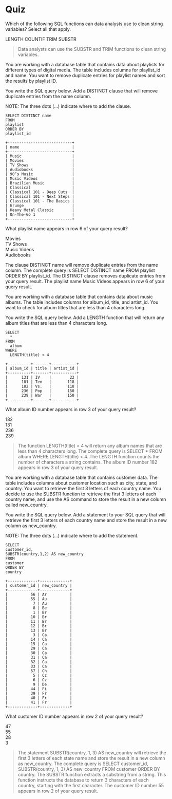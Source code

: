 # Quiz
Which of the following SQL functions can data analysts use to clean string variables? Select all that apply. 

LENGTH
COUNTIF 
TRIM
SUBSTR

> Data analysts can use the SUBSTR and TRIM functions to clean string variables. 

You are working with a database table that contains data about playlists for different types of digital media. The table includes columns for playlist_id and name. You want to remove duplicate entries for playlist names and sort the results by playlist ID. 

You write the SQL query below. Add a DISTINCT clause that will remove duplicate entries from the name column. 

NOTE: The three dots (...) indicate where to add the clause.

```
SELECT DISTINCT name
FROM
playlist
ORDER BY
playlist_id
```
```
+----------------------------+
| name                       |
+----------------------------+
| Music                      |
| Movies                     |
| TV Shows                   |
| Audiobooks                 |
| 90’s Music                 |
| Music Videos               |
| Brazilian Music            |
| Classical                  |
| Classical 101 - Deep Cuts  |
| Classical 101 - Next Steps |
| Classical 101 - The Basics |
| Grunge                     |
| Heavy Metal Classic        |
| On-The-Go 1                |
+----------------------------+
```

What playlist name appears in row 6 of your query result? 

Movies    
TV Shows    
Music Videos    
Audiobooks    

The clause DISTINCT name will remove duplicate entries from the name column. The complete query is SELECT DISTINCT name FROM playlist ORDER BY playlist_id. The DISTINCT clause removes duplicate entries from your query result. The playlist name Music Videos appears in row 6 of your query result. 

You are working with a database table that contains data about music albums. The table includes columns for album_id, title, and artist_id. You want to check for album titles that are less than 4 characters long. 

You write the SQL query below. Add a LENGTH function that will return any album titles that are less than 4 characters long.

```
SELECT 
  *
FROM
  album
WHERE
  LENGTH(title) < 4
```
```
+----------+-------+-----------+
| album_id | title | artist_id |
+----------+-------+-----------+
|      131 | IV    |        22 |
|      181 | Ten   |       118 |
|      182 | Vs.   |       118 |
|      236 | Pop   |       150 |
|      239 | War   |       150 |
+----------+-------+-----------+
```
What album ID number appears in row 3 of your query result? 

182   
131   
236   
239   

> The function LENGTH(title) < 4 will return any album names that are less than 4 characters long. The complete query is SELECT * FROM album WHERE LENGTH(title) < 4. The LENGTH function counts the number of characters a string contains. The album ID number 182 appears in row 3 of your query result. 

You are working with a database table that contains customer data. The table includes columns about customer location such as city, state, and country. You want to retrieve the first 3 letters of each country name. You decide to use the SUBSTR function to retrieve the first 3 letters of each country name, and use the AS command to store the result in a new column called new_country. 

You write the SQL query below. Add a statement to your SQL query that will retrieve the first 3 letters of each country name and store the result in a new column as new_country. 

NOTE: The three dots (...) indicate where to add the statement.

```
SELECT 
customer_id,
SUBSTR(country,1,2) AS new_country
FROM
customer
ORDER BY
country
```
```
+-------------+-------------+
| customer_id | new_country |
+-------------+-------------+
|          56 | Ar          |
|          55 | Au          |
|           7 | Au          |
|           8 | Be          |
|           1 | Br          |
|          10 | Br          |
|          11 | Br          |
|          12 | Br          |
|          13 | Br          |
|           3 | Ca          |
|          14 | Ca          |
|          15 | Ca          |
|          29 | Ca          |
|          30 | Ca          |
|          31 | Ca          |
|          32 | Ca          |
|          33 | Ca          |
|          57 | Ch          |
|           5 | Cz          |
|           6 | Cz          |
|           9 | De          |
|          44 | Fi          |
|          39 | Fr          |
|          40 | Fr          |
|          41 | Fr          |
+-------------+-------------+
```
What customer ID number appears in row 2 of your query result? 

47    
55    
28    
3   

> The statement SUBSTR(country, 1, 3) AS new_country will retrieve the first 3 letters of each state name and store the result in a new column as new_country. The complete query is SELECT customer_id, SUBSTR(country, 1, 3) AS new_country FROM customer ORDER BY country. The SUBSTR function extracts a substring from a string. This function instructs the database to return 3 characters of each country, starting with the first character. The customer ID number 55 appears in row 2 of your query result.  
